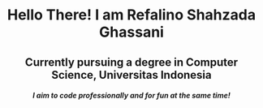 <h1 align="center">Hello There! I am Refalino Shahzada Ghassani</h1>
<h2 align="center">Currently pursuing a degree in Computer Science, Universitas Indonesia</h2>
<h5 align="center">I aim to code professionally and for fun at the same time!</h5>
